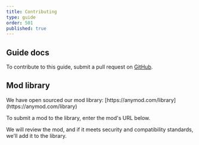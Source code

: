 ```yaml
---
title: Contributing
type: guide
order: 501
published: true
---
```


## Guide docs

To contribute to this guide, submit a pull request on [GitHub](https://github.com/anymod/guide).

## Mod library

<p class="tip">We have open sourced our mod library: [https://anymod.com/library](https://anymod.com/library)</p>

To submit a mod to the library, enter the mod's URL below.

We will review the mod, and if it meets security and compatibility standards, we'll add it to the library.

<div id=anymod-kblbd></div>

<script project="8PP6M2" src="https://cdn.anymod.com/v1"></script>
